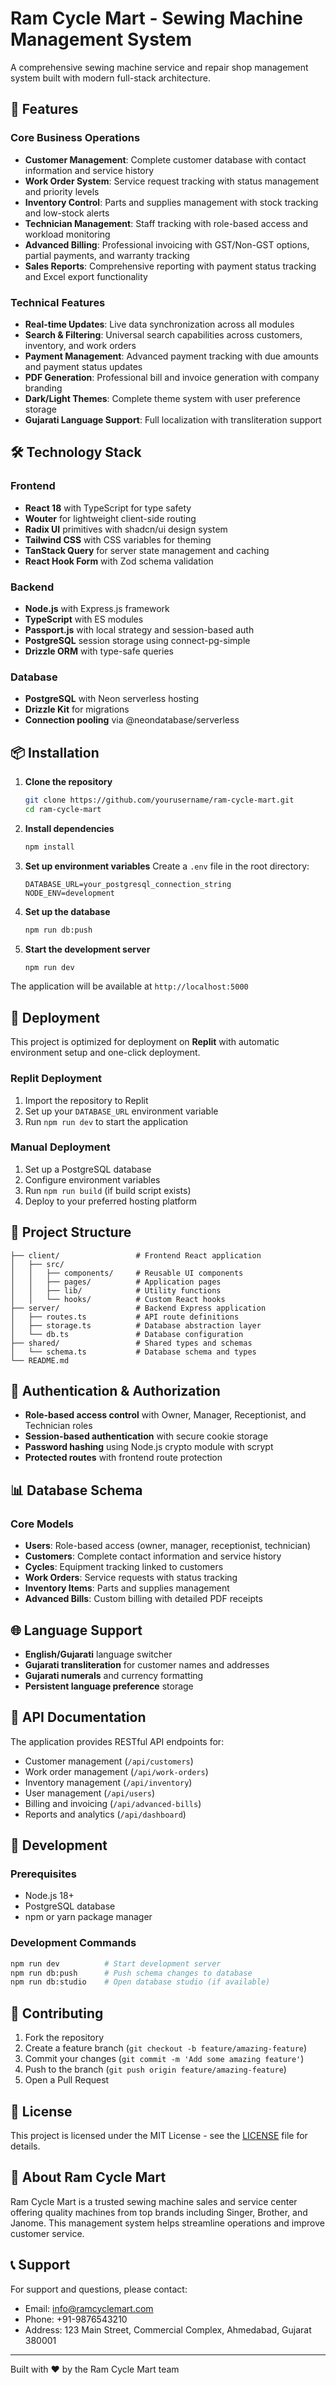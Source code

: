 # Ram Cycle Mart - Sewing Machine Management System

A comprehensive sewing machine service and repair shop management system built with modern full-stack architecture.

## 🚀 Features

### Core Business Operations
- **Customer Management**: Complete customer database with contact information and service history
- **Work Order System**: Service request tracking with status management and priority levels
- **Inventory Control**: Parts and supplies management with stock tracking and low-stock alerts
- **Technician Management**: Staff tracking with role-based access and workload monitoring
- **Advanced Billing**: Professional invoicing with GST/Non-GST options, partial payments, and warranty tracking
- **Sales Reports**: Comprehensive reporting with payment status tracking and Excel export functionality

### Technical Features
- **Real-time Updates**: Live data synchronization across all modules
- **Search & Filtering**: Universal search capabilities across customers, inventory, and work orders
- **Payment Management**: Advanced payment tracking with due amounts and payment status updates
- **PDF Generation**: Professional bill and invoice generation with company branding
- **Dark/Light Themes**: Complete theme system with user preference storage
- **Gujarati Language Support**: Full localization with transliteration support

## 🛠️ Technology Stack

### Frontend
- **React 18** with TypeScript for type safety
- **Wouter** for lightweight client-side routing
- **Radix UI** primitives with shadcn/ui design system
- **Tailwind CSS** with CSS variables for theming
- **TanStack Query** for server state management and caching
- **React Hook Form** with Zod schema validation

### Backend
- **Node.js** with Express.js framework
- **TypeScript** with ES modules
- **Passport.js** with local strategy and session-based auth
- **PostgreSQL** session storage using connect-pg-simple
- **Drizzle ORM** with type-safe queries

### Database
- **PostgreSQL** with Neon serverless hosting
- **Drizzle Kit** for migrations
- **Connection pooling** via @neondatabase/serverless

## 📦 Installation

1. **Clone the repository**
   ```bash
   git clone https://github.com/yourusername/ram-cycle-mart.git
   cd ram-cycle-mart
   ```

2. **Install dependencies**
   ```bash
   npm install
   ```

3. **Set up environment variables**
   Create a `.env` file in the root directory:
   ```env
   DATABASE_URL=your_postgresql_connection_string
   NODE_ENV=development
   ```

4. **Set up the database**
   ```bash
   npm run db:push
   ```

5. **Start the development server**
   ```bash
   npm run dev
   ```

The application will be available at `http://localhost:5000`

## 🚀 Deployment

This project is optimized for deployment on **Replit** with automatic environment setup and one-click deployment.

### Replit Deployment
1. Import the repository to Replit
2. Set up your `DATABASE_URL` environment variable
3. Run `npm run dev` to start the application

### Manual Deployment
1. Set up a PostgreSQL database
2. Configure environment variables
3. Run `npm run build` (if build script exists)
4. Deploy to your preferred hosting platform

## 📁 Project Structure

```
├── client/                 # Frontend React application
│   ├── src/
│   │   ├── components/     # Reusable UI components
│   │   ├── pages/          # Application pages
│   │   ├── lib/            # Utility functions
│   │   └── hooks/          # Custom React hooks
├── server/                 # Backend Express application
│   ├── routes.ts           # API route definitions
│   ├── storage.ts          # Database abstraction layer
│   └── db.ts               # Database configuration
├── shared/                 # Shared types and schemas
│   └── schema.ts           # Database schema and types
└── README.md
```

## 🔐 Authentication & Authorization

- **Role-based access control** with Owner, Manager, Receptionist, and Technician roles
- **Session-based authentication** with secure cookie storage
- **Password hashing** using Node.js crypto module with scrypt
- **Protected routes** with frontend route protection

## 📊 Database Schema

### Core Models
- **Users**: Role-based access (owner, manager, receptionist, technician)
- **Customers**: Complete contact information and service history
- **Cycles**: Equipment tracking linked to customers
- **Work Orders**: Service requests with status tracking
- **Inventory Items**: Parts and supplies management
- **Advanced Bills**: Custom billing with detailed PDF receipts

## 🌐 Language Support

- **English/Gujarati** language switcher
- **Gujarati transliteration** for customer names and addresses
- **Gujarati numerals** and currency formatting
- **Persistent language preference** storage

## 📝 API Documentation

The application provides RESTful API endpoints for:
- Customer management (`/api/customers`)
- Work order management (`/api/work-orders`)
- Inventory management (`/api/inventory`)
- User management (`/api/users`)
- Billing and invoicing (`/api/advanced-bills`)
- Reports and analytics (`/api/dashboard`)

## 🧪 Development

### Prerequisites
- Node.js 18+ 
- PostgreSQL database
- npm or yarn package manager

### Development Commands
```bash
npm run dev          # Start development server
npm run db:push      # Push schema changes to database
npm run db:studio    # Open database studio (if available)
```

## 🤝 Contributing

1. Fork the repository
2. Create a feature branch (`git checkout -b feature/amazing-feature`)
3. Commit your changes (`git commit -m 'Add some amazing feature'`)
4. Push to the branch (`git push origin feature/amazing-feature`)
5. Open a Pull Request

## 📄 License

This project is licensed under the MIT License - see the [LICENSE](LICENSE) file for details.

## 🏪 About Ram Cycle Mart

Ram Cycle Mart is a trusted sewing machine sales and service center offering quality machines from top brands including Singer, Brother, and Janome. This management system helps streamline operations and improve customer service.

## 📞 Support

For support and questions, please contact:
- Email: info@ramcyclemart.com
- Phone: +91-9876543210
- Address: 123 Main Street, Commercial Complex, Ahmedabad, Gujarat 380001

---

Built with ❤️ by the Ram Cycle Mart team